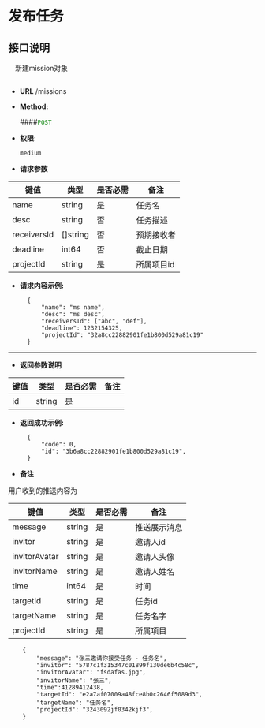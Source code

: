 # 发布任务

## 接口说明

　新建mission对象

## 


* **URL**
        /missions

* **Method:**
  
  ####<font color=green>`POST`</font>

* **权限:**

  `medium`

*  **请求参数**

**键值** | **类型** | **是否必需** | **备注**
---------|----------|--------------|---------
name|string|是|任务名
desc|string|否|任务描述
receiversId|[]string|否|预期接收者
deadline|int64|否|截止日期
projectId|string|是|所属项目id

* **请求内容示例:**


        { 
            "name": "ms name",
            "desc": "ms desc",
            "receiversId": ["abc", "def"],
            "deadline": 1232154325,
            "projectId": "32a8cc22882901fe1b800d529a81c19"
        }
--- 
*  **返回参数说明**

**键值** | **类型** | **是否必需** | **备注**
---------|----------|--------------|---------
id    |string |是 |



* **返回成功示例:**


        { 
            "code": 0,
            "id": "3b6a8cc22882901fe1b800d529a81c19",
        }

*  **备注**

用户收到的推送内容为

**键值** | **类型** | **是否必需** | **备注**
---------|----------|--------------|---------
message    |string |是 |推送展示消息
invitor    |string |是 |邀请人id
invitorAvatar|string|是|邀请人头像
invitorName|string|是|邀请人姓名
time|int64|是|时间
targetId    |string |是 |任务id
targetName    |string |是 |任务名字
projectId|string|是|所属项目

        {
            "message": "张三邀请你接受任务 - 任务名",
            "invitor": "5787c1f315347c01899f130de6b4c58c",
            "invitorAvatar": "fsdafas.jpg",
            "invitorName": "张三",
            "time":41289412438,
            "targetId": "e2a7af07009a48fce8b0c2646f5089d3",
            "targetName": "任务名",
            "projectId": "3243092jf0342kjf3",
        }